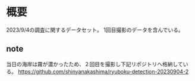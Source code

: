 # 概要
2023/9/4の調査に関するデータセット。
1回目撮影のデータを含んでいる。

## note
当日の海岸は霧が濃かったため、２回目を撮影し下記リポジトリへ格納している。
https://github.com/shinyanakashima/ryuboku-detection-20230904-2
